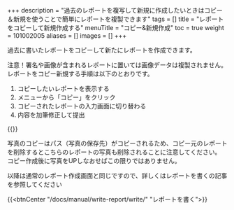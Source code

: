 +++
description = "過去のレポートを複写して新規に作成したいときはコピー＆新規を使うことで簡単にレポートを複製できます"
tags = []
title = "レポートをコピーして新規作成する"
menuTitle = "コピー&新規作成"
toc = true
weight = 101002005
aliases = []
images = []
+++

過去に書いたレポートをコピーして新たにレポートを作成できます。

注意！署名や画像が含まれるレポートに置いては画像データは複製されません。
レポートをコピー新規する手順は以下のとおりです。

1. コピーしたいレポートを表示する
1. メニューから「コピー」をクリック
1. コピーされたレポートの入力画面に切り替わる
1. 内容を加筆修正して提出


{{<appscreen filename="copy" title="過去のレポートを複写して新しいレポートを作成する">}}

写真のコピーはパス（写真の保存先）がコピーされるため、コピー元のレポートを削除するとこちらのレポートの写真も削除されることに注意してください。
コピー作成後に写真をUPしなおせばこの限りではありません。

以降は通常のレポート作成画面と同じですので、詳しくはレポートを書くの記事を参照してください

{{<btnCenter "/docs/manual/write-report/write/" "レポートを書く">}}
